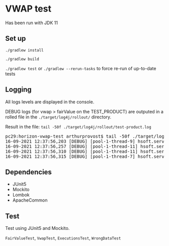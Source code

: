 # VWAP test

Has been run with JDK 11

## Set up 

`./gradlew install` 

`./gradlew build` 

`./gradlew test` or `./gradlew --rerun-tasks` to force re-run of up-to-date tests

## Logging

All logs levels are displayed in the console. 

DEBUG logs (for vwap > fairValue on the TEST_PRODUCT) are outputed in a rolled file in the `./target/log4j/rollout/` directory.

Result in the file:
`tail -50f ./target/log4j/rollout/test-product.log`
<pre>
pc29:horizon-vwap-test arthurprovost$ tail -50f ./target/log4j/rollout/test-product.log
16-09-2021 12:37:56,203 [DEBUG] [pool-1-thread-9] hsoft.services.DataListenerService: VWAP (100.047619047619) > FairValue (100.0)
16-09-2021 12:37:56,257 [DEBUG] [pool-1-thread-11] hsoft.services.DataListenerService: VWAP (101.094339622642) > FairValue (101.0)
16-09-2021 12:37:56,310 [DEBUG] [pool-1-thread-11] hsoft.services.DataListenerService: VWAP (101.590909090909) > FairValue (101.5)
16-09-2021 12:37:56,315 [DEBUG] [pool-1-thread-7] hsoft.services.DataListenerService: VWAP (101.590909090909) > FairValue (101.0)
</pre>

## Dependencies

- JUnit5
- Mockito
- Lombok
- ApacheCommon

## Test

Test using JUnit5 and Mockito.

`FairValueTest`, `VwapTest`, `ExecutionsTest`, `WrongDataTest`  
